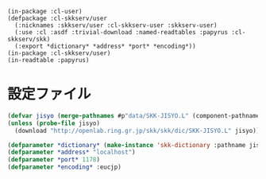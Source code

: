     (in-package :cl-user)
    (defpackage :cl-skkserv/user
      (:nicknames :skkserv/user :cl-skkserv-user :skkserv-user)
      (:use :cl :asdf :trivial-download :named-readtables :papyrus :cl-skkserv/skk)
      (:export *dictionary* *address* *port* *encoding*))
    (in-package :cl-skkserv/user)
    (in-readtable :papyrus)

# 設定ファイル

```lisp
(defvar jisyo (merge-pathnames #p"data/SKK-JISYO.L" (component-pathname (find-system :cl-skkserv))))
(unless (probe-file jisyo)
  (download "http://openlab.ring.gr.jp/skk/skk/dic/SKK-JISYO.L" jisyo))
```

```lisp
(defparameter *dictionary* (make-instance 'skk-dictionary :pathname jisyo))
(defparameter *address* "localhost")
(defparameter *port* 1178)
(defparameter *encoding* :eucjp)
```
